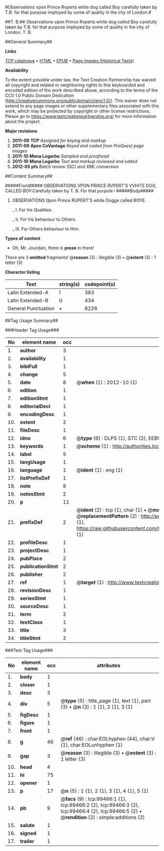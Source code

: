 #Observations vpon Prince Rvperts white dog called Boy carefully taken by T.B. for that purpose imployed by some of quality in the city of London.#

##T. B.##
Observations vpon Prince Rvperts white dog called Boy carefully taken by T.B. for that purpose imployed by some of quality in the city of London.
T. B.

##General Summary##

**Links**

[TCP catalogue](http://www.ota.ox.ac.uk/tcp/)  • 
[HTML](http://tei.it.ox.ac.uk/tcp/Texts-HTML/free/A27/A27436.html)  • 
[EPUB](http://tei.it.ox.ac.uk/tcp/Texts-EPUB/free/A27/A27436.epub) • 
[Page images (Historical Texts)](https://historicaltexts.jisc.ac.uk/eebo-13413843e)

**Availability**

To the extent possible under law, the Text Creation Partnership has waived all copyright and related or neighboring rights to this keyboarded and encoded edition of the work described above, according to the terms of the CC0 1.0 Public Domain Dedication (http://creativecommons.org/publicdomain/zero/1.0/). This waiver does not extend to any page images or other supplementary files associated with this work, which may be protected by copyright or other license restrictions. Please go to https://www.textcreationpartnership.org/ for more information about the project.

**Major revisions**

1. __2011-09__ __TCP__ *Assigned for keying and markup*
1. __2011-09__ __Apex CoVantage__ *Keyed and coded from ProQuest page images*
1. __2011-10__ __Mona Logarbo__ *Sampled and proofread*
1. __2011-10__ __Mona Logarbo__ *Text and markup reviewed and edited*
1. __2012-05__ __pfs__ *Batch review (QC) and XML conversion*

##Content Summary##

#####Front#####
OBSERVATIONS VPON PRINCE RVPERT'S VVHITE DOG, CALLED BOY:Carefully taken by T. B. For that purpoſe i
#####Body#####

1. OBSERVATIONS Ʋpon Prince RUPERT'S white Dogge called BOYE.

    _ I. For his Qualities.

    _ II. For his behaviour to Others.

    _ III. For Others behaviour to Him.

**Types of content**

  * Oh, Mr. Jourdain, there is **prose** in there!

There are 3 **omitted** fragments! 
 @__reason__ (3) : illegible (3)  •  @__extent__ (3) : 1 letter (3)

**Character listing**


|Text|string(s)|codepoint(s)|
|---|---|---|
|Latin Extended-A|ſ|383|
|Latin Extended-B|Ʋ|434|
|General Punctuation|•|8226|

##Tag Usage Summary##

###Header Tag Usage###

|No|element name|occ|attributes|
|---|---|---|---|
|1.|__author__|3||
|2.|__availability__|1||
|3.|__biblFull__|1||
|4.|__change__|5||
|5.|__date__|8| @__when__ (1) : 2012-10 (1)|
|6.|__edition__|1||
|7.|__editionStmt__|1||
|8.|__editorialDecl__|1||
|9.|__encodingDesc__|1||
|10.|__extent__|2||
|11.|__fileDesc__|1||
|12.|__idno__|6| @__type__ (6) : DLPS (1), STC (2), EEBO-CITATION (1), OCLC (1), VID (1)|
|13.|__keywords__|1| @__scheme__ (1) : http://authorities.loc.gov/ (1)|
|14.|__label__|5||
|15.|__langUsage__|1||
|16.|__language__|1| @__ident__ (1) : eng (1)|
|17.|__listPrefixDef__|1||
|18.|__note__|8||
|19.|__notesStmt__|2||
|20.|__p__|11||
|21.|__prefixDef__|2| @__ident__ (2) : tcp (1), char (1)  •  @__matchPattern__ (2) : ([0-9\-]+):([0-9IVX]+) (1), (.+) (1)  •  @__replacementPattern__ (2) : http://eebo.chadwyck.com/downloadtiff?vid=$1&page=$2 (1), https://raw.githubusercontent.com/textcreationpartnership/Texts/master/tcpchars.xml#$1 (1)|
|22.|__profileDesc__|1||
|23.|__projectDesc__|1||
|24.|__pubPlace__|2||
|25.|__publicationStmt__|2||
|26.|__publisher__|2||
|27.|__ref__|1| @__target__ (1) : http://www.textcreationpartnership.org/docs/. (1)|
|28.|__revisionDesc__|1||
|29.|__seriesStmt__|1||
|30.|__sourceDesc__|1||
|31.|__term__|2||
|32.|__textClass__|1||
|33.|__title__|3||
|34.|__titleStmt__|2||


###Text Tag Usage###

|No|element name|occ|attributes|
|---|---|---|---|
|1.|__body__|1||
|2.|__closer__|1||
|3.|__desc__|3||
|4.|__div__|5| @__type__ (5) : title_page (1), text (1), part (3)  •  @__n__ (3) : 1 (1), 2 (1), 3 (1)|
|5.|__figDesc__|1||
|6.|__figure__|1||
|7.|__front__|1||
|8.|__g__|46| @__ref__ (46) : char:EOLhyphen (44), char:V (1), char:EOLunhyphen (1)|
|9.|__gap__|3| @__reason__ (3) : illegible (3)  •  @__extent__ (3) : 1 letter (3)|
|10.|__head__|4||
|11.|__hi__|75||
|12.|__opener__|1||
|13.|__p__|17| @__n__ (5) : 1 (1), 2 (1), 3 (1), 4 (1), 5 (1)|
|14.|__pb__|9| @__facs__ (9) : tcp:99466:1 (1), tcp:99466:2 (2), tcp:99466:3 (2), tcp:99466:4 (2), tcp:99466:5 (2)  •  @__rendition__ (2) : simple:additions (2)|
|15.|__salute__|1||
|16.|__signed__|1||
|17.|__trailer__|1||
